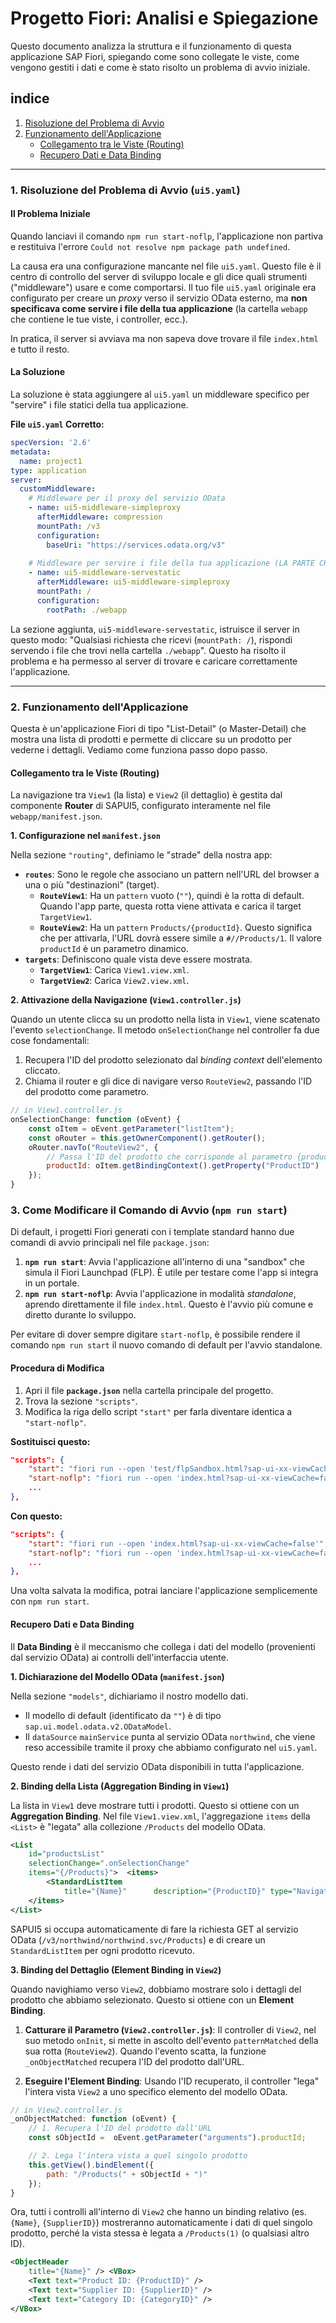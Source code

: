 
# Progetto Fiori: Analisi e Spiegazione

Questo documento analizza la struttura e il funzionamento di questa applicazione SAP Fiori, spiegando come sono collegate le viste, come vengono gestiti i dati e come è stato risolto un problema di avvio iniziale.

## indice

1.  [Risoluzione del Problema di Avvio](https://www.google.com/search?q=%231-risoluzione-del-problema-di-avvio-ui5yaml)
2.  [Funzionamento dell'Applicazione](https://www.google.com/search?q=%232-funzionamento-dellapplicazione)
      * [Collegamento tra le Viste (Routing)](https://www.google.com/search?q=%23collegamento-tra-le-viste-routing)
      * [Recupero Dati e Data Binding](https://www.google.com/search?q=%23recupero-dati-e-data-binding)

-----

### 1\. Risoluzione del Problema di Avvio (`ui5.yaml`)

#### Il Problema Iniziale

Quando lanciavi il comando `npm run start-noflp`, l'applicazione non partiva e restituiva l'errore `Could not resolve npm package path undefined`.

La causa era una configurazione mancante nel file `ui5.yaml`. Questo file è il centro di controllo del server di sviluppo locale e gli dice quali strumenti ("middleware") usare e come comportarsi. Il tuo file `ui5.yaml` originale era configurato per creare un *proxy* verso il servizio OData esterno, ma **non specificava come servire i file della tua applicazione** (la cartella `webapp` che contiene le tue viste, i controller, ecc.).

In pratica, il server si avviava ma non sapeva dove trovare il file `index.html` e tutto il resto.

#### La Soluzione

La soluzione è stata aggiungere al `ui5.yaml` un middleware specifico per "servire" i file statici della tua applicazione.

**File `ui5.yaml` Corretto:**

```yaml
specVersion: '2.6'
metadata:
  name: project1
type: application
server:
  customMiddleware:
    # Middleware per il proxy del servizio OData
    - name: ui5-middleware-simpleproxy
      afterMiddleware: compression
      mountPath: /v3
      configuration:
        baseUri: "https://services.odata.org/v3"
        
    # Middleware per servire i file della tua applicazione (LA PARTE CHE MANCAVA)
    - name: ui5-middleware-servestatic
      afterMiddleware: ui5-middleware-simpleproxy
      mountPath: /
      configuration:
        rootPath: ./webapp
```

La sezione aggiunta, `ui5-middleware-servestatic`, istruisce il server in questo modo: "Qualsiasi richiesta che ricevi (`mountPath: /`), rispondi servendo i file che trovi nella cartella `./webapp`". Questo ha risolto il problema e ha permesso al server di trovare e caricare correttamente l'applicazione.

-----

### 2\. Funzionamento dell'Applicazione

Questa è un'applicazione Fiori di tipo "List-Detail" (o Master-Detail) che mostra una lista di prodotti e permette di cliccare su un prodotto per vederne i dettagli. Vediamo come funziona passo dopo passo.

#### Collegamento tra le Viste (Routing)

La navigazione tra `View1` (la lista) e `View2` (il dettaglio) è gestita dal componente **Router** di SAPUI5, configurato interamente nel file `webapp/manifest.json`.

**1. Configurazione nel `manifest.json`**

Nella sezione `"routing"`, definiamo le "strade" della nostra app:

  * **`routes`**: Sono le regole che associano un pattern nell'URL del browser a una o più "destinazioni" (target).
      * **`RouteView1`**: Ha un `pattern` vuoto (`""`), quindi è la rotta di default. Quando l'app parte, questa rotta viene attivata e carica il target `TargetView1`.
      * **`RouteView2`**: Ha un `pattern` `Products/{productId}`. Questo significa che per attivarla, l'URL dovrà essere simile a `#//Products/1`. Il valore `productId` è un parametro dinamico.
  * **`targets`**: Definiscono quale vista deve essere mostrata.
      * **`TargetView1`**: Carica `View1.view.xml`.
      * **`TargetView2`**: Carica `View2.view.xml`.

**2. Attivazione della Navigazione (`View1.controller.js`)**

Quando un utente clicca su un prodotto nella lista in `View1`, viene scatenato l'evento `selectionChange`. Il metodo `onSelectionChange` nel controller fa due cose fondamentali:

1.  Recupera l'ID del prodotto selezionato dal *binding context* dell'elemento cliccato.
2.  Chiama il router e gli dice di navigare verso `RouteView2`, passando l'ID del prodotto come parametro.

<!-- end list -->

```javascript
// in View1.controller.js
onSelectionChange: function (oEvent) {
    const oItem = oEvent.getParameter("listItem");
    const oRouter = this.getOwnerComponent().getRouter();
    oRouter.navTo("RouteView2", {
        // Passa l'ID del prodotto che corrisponde al parametro {productId} nella rotta
        productId: oItem.getBindingContext().getProperty("ProductID")
    });
}
```

### 3\. Come Modificare il Comando di Avvio (`npm run start`)

Di default, i progetti Fiori generati con i template standard hanno due comandi di avvio principali nel file `package.json`:

1.  **`npm run start`**: Avvia l'applicazione all'interno di una "sandbox" che simula il Fiori Launchpad (FLP). È utile per testare come l'app si integra in un portale.
2.  **`npm run start-noflp`**: Avvia l'applicazione in modalità *standalone*, aprendo direttamente il file `index.html`. Questo è l'avvio più comune e diretto durante lo sviluppo.

Per evitare di dover sempre digitare `start-noflp`, è possibile rendere il comando `npm run start` il nuovo comando di default per l'avvio standalone.

#### Procedura di Modifica

1.  Apri il file **`package.json`** nella cartella principale del progetto.
2.  Trova la sezione `"scripts"`.
3.  Modifica la riga dello script `"start"` per farla diventare identica a `"start-noflp"`.

**Sostituisci questo:**

```json
"scripts": {
    "start": "fiori run --open 'test/flpSandbox.html?sap-ui-xx-viewCache=false#project1-display'",
    "start-noflp": "fiori run --open 'index.html?sap-ui-xx-viewCache=false'",
    ...
},
```

**Con questo:**

```json
"scripts": {
    "start": "fiori run --open 'index.html?sap-ui-xx-viewCache=false'",
    "start-noflp": "fiori run --open 'index.html?sap-ui-xx-viewCache=false'",
    ...
},
```

Una volta salvata la modifica, potrai lanciare l'applicazione semplicemente con `npm run start`.

#### Recupero Dati e Data Binding

Il **Data Binding** è il meccanismo che collega i dati del modello (provenienti dal servizio OData) ai controlli dell'interfaccia utente.

**1. Dichiarazione del Modello OData (`manifest.json`)**

Nella sezione `"models"`, dichiariamo il nostro modello dati.

  * Il modello di default (identificato da `""`) è di tipo `sap.ui.model.odata.v2.ODataModel`.
  * Il `dataSource` `mainService` punta al servizio OData `northwind`, che viene reso accessibile tramite il proxy che abbiamo configurato nel `ui5.yaml`.

Questo rende i dati del servizio OData disponibili in tutta l'applicazione.

**2. Binding della Lista (Aggregation Binding in `View1`)**

La lista in `View1` deve mostrare tutti i prodotti. Questo si ottiene con un **Aggregation Binding**.
Nel file `View1.view.xml`, l'aggregazione `items` della `<List>` è "legata" alla collezione `/Products` del modello OData.

```xml
<List
    id="productsList"
    selectionChange=".onSelectionChange"
    items="{/Products}">  <items>
        <StandardListItem
            title="{Name}"      description="{ProductID}" type="Navigation"/>
    </items>
</List>
```

SAPUI5 si occupa automaticamente di fare la richiesta GET al servizio OData (`/v3/northwind/northwind.svc/Products`) e di creare un `StandardListItem` per ogni prodotto ricevuto.

**3. Binding del Dettaglio (Element Binding in `View2`)**

Quando navighiamo verso `View2`, dobbiamo mostrare solo i dettagli del prodotto che abbiamo selezionato. Questo si ottiene con un **Element Binding**.

1.  **Catturare il Parametro (`View2.controller.js`)**: Il controller di `View2`, nel suo metodo `onInit`, si mette in ascolto dell'evento `patternMatched` della sua rotta (`RouteView2`). Quando l'evento scatta, la funzione `_onObjectMatched` recupera l'ID del prodotto dall'URL.

2.  **Eseguire l'Element Binding**: Usando l'ID recuperato, il controller "lega" l'intera vista `View2` a uno specifico elemento del modello OData.

<!-- end list -->

```javascript
// in View2.controller.js
_onObjectMatched: function (oEvent) {
    // 1. Recupera l'ID del prodotto dall'URL
    const sObjectId =  oEvent.getParameter("arguments").productId;

    // 2. Lega l'intera vista a quel singolo prodotto
    this.getView().bindElement({
        path: "/Products(" + sObjectId + ")"
    });
}
```

Ora, tutti i controlli all'interno di `View2` che hanno un binding relativo (es. `{Name}`, `{SupplierID}`) mostreranno automaticamente i dati di quel singolo prodotto, perché la vista stessa è legata a `/Products(1)` (o qualsiasi altro ID).

```xml
<ObjectHeader
    title="{Name}" /> <VBox>
    <Text text="Product ID: {ProductID}" />
    <Text text="Supplier ID: {SupplierID}" />
    <Text text="Category ID: {CategoryID}" />
</VBox>
```